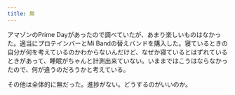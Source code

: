```yaml
---
title: 無
---
```


アマゾンのPrime Dayがあったので調べていたが、あまり楽しいものはなかった。適当にプロテインバーとMi Bandの替えバンドを購入した。寝ているときの自分が何を考えているのかわからないんだけど、なぜか寝ているとはずれているときがあって、睡眠がちゃんと計測出来ていない。いままではこうはならなかったので、何が違うのだろうかと考えている。

その他は全体的に無だった。進捗がない。どうするのがいいのか。

